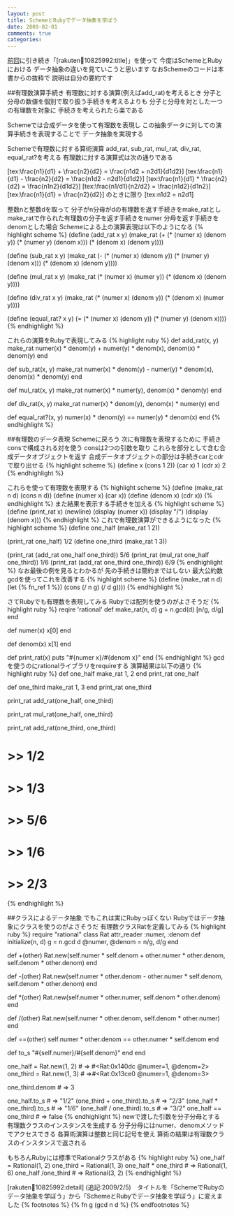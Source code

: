 ```yaml
---
layout: post
title: SchemeとRubyでデータ抽象を学ぼう
date: 2009-02-01
comments: true
categories:
---
```



[前回](/2009/01/31/notitle/)に引き続き「[rakuten:book:10825992:title]」を使って
今度はSchemeとRubyにおける
データ抽象の違いを見ていこうと思います
なおSchemeのコードは本書からの抜粋で
説明は自分の要約です

##有理数演算手続き
有理数に対する演算(例えばadd_rat)を考えるとき
分子と分母の数値を個別で取り扱う手続きを考えるよりも
分子と分母を対とした一つの有理数を対象に
手続きを考えられたら楽である

Schemeでは合成データを使って有理数を表現し
この抽象データに対しての演算手続きを表現することで
データ抽象を実現する

Schemeで有理数に対する算術演算
add_rat, sub_rat, mul_rat, div_rat, equal_rat?を考える
有理数に対する演算式は次の通りである

[tex:\frac{n1}{d1} + \frac{n2}{d2} = \frac{n1d2 + n2d1}{d1d2}]
[tex:\frac{n1}{d1} - \frac{n2}{d2} = \frac{n1d2 - n2d1}{d1d2}]
[tex:\frac{n1}{d1} * \frac{n2}{d2} = \frac{n1n2}{d1d2}]
[tex:\frac{n1/d1}{n2/d2} = \frac{n1d2}{d1n2}]
[tex:\frac{n1}{d1} = \frac{n2}{d2}] のときに限り [tex:n1d2 = n2d1]

整数nと整数dを取って
分子がn分母がdの有理数を返す手続きをmake_ratとし
make_ratで作られた有理数の分子を返す手続きをnumer
分母を返す手続きをdenomとした場合
Schemeによる上の演算表現は以下のようになる
{% highlight scheme %}
 (define (add_rat x y)
        (make_rat (+ (* (numer x) (denom y))
                                (* (numer y) (denom x)))
                           (* (denom x) (denom y))))
 
 (define (sub_rat x y)
        (make_rat (- (* (numer x) (denom y))
                               (* (numer y) (denom x)))
                           (* (denom x) (denom y))))
 
 (define (mul_rat x y)
       (make_rat (* (numer x) (numer y))
                          (* (denom x) (denom y))))
 
 (define (div_rat x y)
       (make_rat (* (numer x) (denom y))
                          (* (denom x) (numer y))))
 
 (define (equal_rat? x y)
       (= (* (numer x) (denom y))
            (* (numer y) (denom x))))
{% endhighlight %}

これらの演算をRubyで表現してみる
{% highlight ruby %}
 def add_rat(x, y)
   make_rat numer(x) * denom(y) + numer(y) * denom(x), 
            denom(x) * denom(y)
 end
 
 def sub_rat(x, y)
   make_rat numer(x) * denom(y) - numer(y) * denom(x),
            denom(x) * denom(y)
 end
 
 def mul_rat(x, y)
   make_rat numer(x) * numer(y),
            denom(x) * denom(y)
 end
 
 def div_rat(x, y)
   make_rat numer(x) * denom(y),
            denom(x) * numer(y)
 end
 
 def equal_rat?(x, y)
   numer(x) * denom(y) == numer(y) * denom(x)
 end
{% endhighlight %}

##有理数のデータ表現
Schemeに戻ろう
次に有理数を表現するために
手続きconsで構成される対を使う
consは2つの引数を取り
これらを部分として含む合成データオブジェクトを返す
合成データオブジェクトの部分は手続きcarとcdrで取り出せる
{% highlight scheme %}
 (define x (cons 1 2))
 (car x)
 1
 (cdr x)
 2
{% endhighlight %}

これらを使って有理数を表現する
{% highlight scheme %}
 (define (make_rat n d) (cons n d))
 (define (numer x) (car x))
 (define (denom x) (cdr x))
{% endhighlight %}
また結果を表示する手続きを加える
{% highlight scheme %}
 (define (print_rat x)
 	 (newline)
 	(display (numer x))
 	(display "/")
 	(display (denom x)))
{% endhighlight %}
これで有理数演算ができるようになった
{% highlight scheme %}
 (define one_half (make_rat 1 2))
 
 (print_rat one_half)
 1/2
 (define one_third (make_rat 1 3))
 
 (print_rat (add_rat one_half one_third))
 5/6
 (print_rat (mul_rat one_half one_third))
 1/6
 (print_rat (add_rat one_third one_third))
 6/9
{% endhighlight %}
なお最後の例を見るとわかるが
先の手続きは簡約まではしない
最大公約数gcdを使ってこれを改善する
{% highlight scheme %}
 (define (make_rat n d)
 	(let {% fn_ref 1 %})
 	 (cons (/ n g) (/ d g))))
{% endhighlight %}

さてRubyでも有理数を表現してみる
Rubyでは配列を使うのがよさそうだ
{% highlight ruby %}
 reqire 'rational'
 def make_rat(n, d)
   g = n.gcd(d)
   [n/g, d/g]
 end
 
 def numer(x)
   x[0]
 end
 
 def denom(x)
   x[1]
 end
 
 def print_rat(x)
   puts "#{numer x}/#{denom x}"
 end
{% endhighlight %}
gcdを使うのにrationalライブラリをrequireする
演算結果は以下の通り
{% highlight ruby %}
 def one_half
   make_rat 1, 2
 end
 print_rat one_half
 
 def one_third
   make_rat 1, 3
 end
 print_rat one_third
 
 print_rat add_rat(one_half, one_third)
 
 print_rat mul_rat(one_half, one_third)
 
 print_rat add_rat(one_third, one_third)
 # >> 1/2
 # >> 1/3
 # >> 5/6
 # >> 1/6
 # >> 2/3
{% endhighlight %}

##クラスによるデータ抽象
でもこれは実にRubyっぽくない
Rubyではデータ抽象にクラスを使うのがよさそうだ
有理数クラスRatを定義してみる
{% highlight ruby %}
 require "rational"
 class Rat
   attr_reader :numer, :denom
   def initialize(n, d)
     g = n.gcd d
     @numer, @denom = n/g, d/g
   end
   
   def +(other)
    Rat.new(self.numer * self.denom + other.numer * other.denom,
             self.denom * other.denom)
   end
   
   def -(other)
    Rat.new(self.numer * other.denom - other.numer * self.denom,
             self.denom * other.denom)
   end
   
   def *(other)
     Rat.new(self.numer * other.numer,
             self.denom * other.denom)
   end
   
   def /(other)
     Rat.new(self.numer * other.denom,
             self.denom * other.numer)
   end
   
   def ==(other)
     self.numer * other.denom == other.numer * self.denom
   end
   
   def to_s
     "#{self.numer}/#{self.denom}"
   end
 end
 
 one_half = Rat.new(1, 2) # => #<Rat:0x140dc @numer=1, @denom=2>
 one_third = Rat.new(1, 3) # =>#<Rat:0x13ce0 @numer=1, @denom=3>
 
 one_third.denom # => 3
 
 one_half.to_s # => "1/2"
 (one_third + one_third).to_s # => "2/3"
 (one_half * one_third).to_s # => "1/6"
 (one_half / one_third).to_s # => "3/2"
 one_half == one_third # => false
{% endhighlight %}
newで渡した引数を分子分母とする
有理数クラスのインスタンスを生成する
分子分母にはnumer、denomメソッドでアクセスできる
各算術演算は整数と同じ記号を使え
算術の結果は有理数クラスのインスタンスで返される

もちろんRubyには標準でRationalクラスがある
{% highlight ruby %}
 one_half = Rational(1, 2)
 one_third = Rational(1, 3)
 one_half * one_third # => Rational(1, 6)
 one_half /one_third # => Rational(3, 2)
{% endhighlight %}

[rakuten:book:10825992:detail]
(追記:2009/2/5)　タイトルを「SchemeでRubyのデータ抽象を学ぼう」から「SchemeとRubyでデータ抽象を学ぼう」に変えました
{% footnotes %}
   {% fn g (gcd n d %}
{% endfootnotes %}
